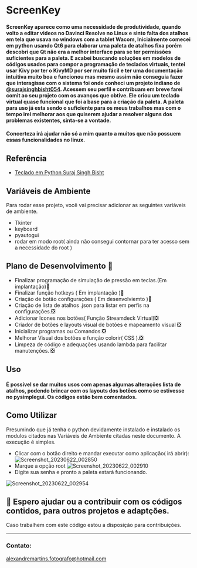 
# ScreenKey

#### ScreenKey aparece como uma necessidade de produtividade, quando volto a editar videos no Davinci Resolve no Linux e sinto falta dos atalhos em tela que usava no windows com a tablet Wacom, Inicialmente comecei em python usando Qt6 para elaborar uma paleta de atalhos fixa porém descobri que Qt não era a melhor interface para se ter permissões suficientes para a paleta. E acabei buscando soluções em modelos de códigos usados para compor a programação de teclados virtuais, tentei usar Kivy por ter o KivyMD por ser muito fácil e ter uma documentação intuitiva muito boa e funcionou mas mesmo assim não conseguia fazer que interagisse com o sistema foi onde conheci um projeto indiano de [@surajsinghbisht054](https://github.com/surajsinghbisht054). Acessem seu perfil e contribuam em breve farei comit ao seu projeto com os avanços que obtive. Ele criou um teclado virtual quase funcional que foi a base para a criação da paleta. A paleta para uso já esta sendo o suficiente para os meus trabalhos mas com o tempo irei melhorar aos que quiserem ajudar a resolver alguns dos problemas existentes, sinta-se a vontade. 

#### Concerteza irá ajudar não só a mim quanto a muitos que não possuem essas funcionalidades no linux. 



## Referência

 - [Teclado em Python Suraj Singh Bisht ](https://github.com/surajsinghbisht054/py-VirtualKeyBoard)


## Variáveis de Ambiente

Para rodar esse projeto, você vai precisar adicionar as seguintes variáveis de ambiente.

- Tkinter
- keyboard
- pyautogui
- rodar em modo root( ainda não consegui contornar para ter acesso sem a necessidade do root )


## Plano de Desenvolvimento :rocket:

- Finalizar programação de simulação de pressão em teclas.(Em implantação)🚀
- Finalizar função hotkeys ( Em implantação )🚀
- Criação de botão configurações ( Em desenvolviemto )🚀
- Criação de lista de atalhos .json para listar em perfis na configurações.❎
- Adicionar Icones nos botões( Função Streamdeck Virtual)❎
- Criador de botões e layouts visual de botões e mapeamento visual ❎
- Inicializar programas ou Comandos ❎
- Melhorar Visual dos botões e função colorir( CSS ).❎
- Limpeza de código e adequações usando lambda para facilitar manutenções. ❎



## Uso
 #### É possível se dar muitos usos com apenas algumas alterações lista de atalhos, podendo brincar com os layouts dos botões como se estivesse no pysimplegui. Os códigos estão bem comentados.




## Como Utilizar

Presumindo que já tenha o python devidamente instalado e instalado os modulos citados nas Variáveis de Ambiente citadas neste documento. A execução é simples.

- Clicar com o botão direito e mandar executar como aplicação( irá abrir): 
![Screenshot_20230622_002850](https://github.com/alexnadreMartins/ScreenKey_tablet1/assets/86690337/5b7eb1f8-fa1d-434b-b604-048a2ad7fbb0)
- Marque a opção root 
 ![Screenshot_20230622_002910](https://github.com/alexnadreMartins/ScreenKey_tablet1/assets/86690337/43c34740-60a9-4e28-980f-2ee394c686bd)
- Digite sua senha e pronto a paleta estará funcionando.

 ![Screenshot_20230622_002954](https://github.com/alexnadreMartins/ScreenKey_tablet1/assets/86690337/ca2886da-6ed8-4ec0-86a6-79e1099b489f)


## 🚀 Espero ajudar ou a contribuir com os códigos contidos, para  outros projetos e adaptções.
Caso trabalhem com este código estou a disposição para  contribuições.

____________________________________________________________________________________
### Contato:
 alexandremartins.fotografo@hotmail.com


